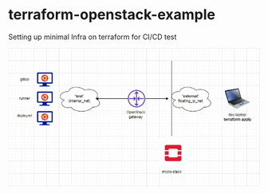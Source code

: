 # terraform-openstack-example
Setting up minimal Infra on terraform for CI/CD test

![](./Screenshot_20230212_072449.png)
